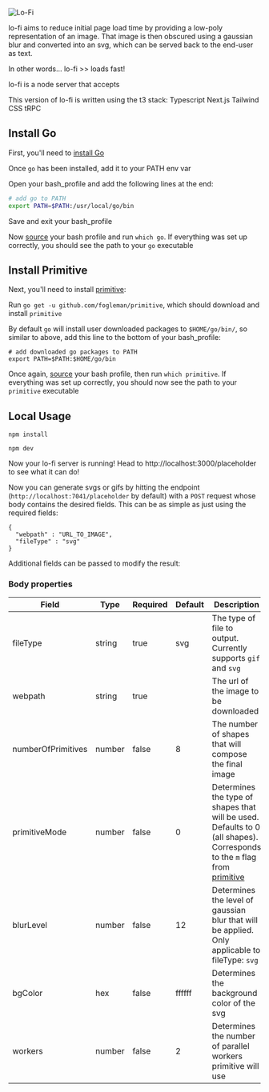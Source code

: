 ![Lo-Fi](https://i.imgur.com/boTI4vS.gif)

lo-fi aims to reduce initial page load time by providing a low-poly representation of an image.
That image is then obscured using a gaussian blur and converted into an svg, which can be served back to the end-user as text.

In other words... lo-fi >> loads fast!

lo-fi is a node server that accepts

This version of lo-fi is written using the t3 stack:
Typescript
Next.js
Tailwind CSS
tRPC

## Install Go
First, you'll need to [install Go](https://golang.org/doc/install)

Once `go` has been installed, add it to your PATH env var

Open your bash_profile and add the following lines at the end:
```bash
# add go to PATH
export PATH=$PATH:/usr/local/go/bin
```
Save and exit your bash_profile

 Now [source](https://superuser.com/questions/46139/what-does-source-do/46146#46146) your bash profile and run `which go`. If everything was set up correctly, you should see the path to your `go` executable


## Install Primitive
Next, you'll need to install [primitive](github.com/fogleman/primitive):

Run `go get -u github.com/fogleman/primitive`, which should download and install `primitive`

By default `go` will install user downloaded packages to `$HOME/go/bin/`, so similar to above, add this line to the bottom of your bash_profile:
```
# add downloaded go packages to PATH
export PATH=$PATH:$HOME/go/bin
```

Once again, [source](https://superuser.com/questions/46139/what-does-source-do/46146#46146) your bash profile, then run `which primitive`. If everything was set up correctly, you should now see the path to your `primitive` executable

## Local Usage
`npm install`

`npm dev`

Now your lo-fi server is running! Head to http://localhost:3000/placeholder to see what it can do!

Now you can generate svgs or gifs by hitting the endpoint (`http://localhost:7041/placeholder` by default) with a `POST` request whose body contains the desired fields. This can be as simple as just using the required fields:

```
{
  "webpath" : "URL_TO_IMAGE",
  "fileType" : "svg"
}
```

Additional fields can be passed to modify the result:

### Body properties

| Field              | Type   | Required | Default | Description                                                                                                                                      |
| ------------------ | ------ | -------- | ------- | ------------------------------------------------------------------------------------------------------------------------------------------------ |
| fileType           | string | true     | svg     | The type of file to output. Currently supports `gif` and `svg`                                                                                   |
| webpath            | string | true     |         | The url of the image to be downloaded                                                                                                            |
| numberOfPrimitives | number | false    | 8       | The number of shapes that will compose the final image                                                                                           |
| primitiveMode      | number | false    | 0       | Determines the type of shapes that will be used. Defaults to 0 (all shapes). Corresponds to the `m` flag from [primitive](https://goo.gl/U19fy5) |
| blurLevel          | number | false    | 12      | Determines the level of gaussian blur that will be applied. Only applicable to fileType: `svg`                                                   |
| bgColor            | hex    | false    | ffffff  | Determines the background color of the svg                                                                                                       |
| workers            | number | false    | 2       | Determines the number of parallel workers primitive will use                                                                                     |

